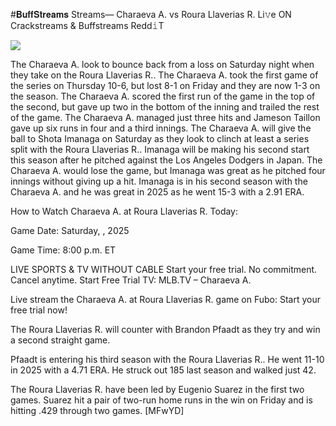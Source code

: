 #𝐁𝐮𝐟𝐟𝐒𝐭𝐫𝐞𝐚𝐦𝐬 Streams— Charaeva A. vs Roura Llaverias R. Li𝚟e ON Crackstreams & Buffstreams Redd𝚒T  
  
  
[![](https://i.imgur.com/qSNzIqt.png)](https://movie.rssnews.media/JvmxOrGO.php)  
  
The Charaeva A. look to bounce back from a loss on Saturday night when they take on the Roura Llaverias R.. The Charaeva A. took the first game of the series on Thursday 10-6, but lost 8-1 on Friday and they are now 1-3 on the season. The Charaeva A. scored the first run of the game in the top of the second, but gave up two in the bottom of the inning and trailed the rest of the game. The Charaeva A. managed just three hits and Jameson Taillon gave up six runs in four and a third innings. The Charaeva A. will give the ball to Shota Imanaga on Saturday as they look to clinch at least a series split with the Roura Llaverias R.. Imanaga will be making his second start this season after he pitched against the Los Angeles Dodgers in Japan. The Charaeva A. would lose the game, but Imanaga was great as he pitched four innings without giving up a hit. Imanaga is in his second season with the Charaeva A. and he was great in 2025 as he went 15-3 with a 2.91 ERA.

How to Watch Charaeva A. at Roura Llaverias R. Today:

Game Date: Saturday, , 2025

Game Time: 8:00 p.m. ET

LIVE SPORTS & TV WITHOUT CABLE
Start your free trial. No commitment. Cancel anytime.
Start Free Trial
TV: MLB.TV – Charaeva A.

Live stream the Charaeva A. at Roura Llaverias R. game on Fubo: Start your free trial now!

The Roura Llaverias R. will counter with Brandon Pfaadt as they try and win a second straight game.

Pfaadt is entering his third season with the Roura Llaverias R.. He went 11-10 in 2025 with a 4.71 ERA. He struck out 185 last season and walked just 42.

The Roura Llaverias R. have been led by Eugenio Suarez in the first two games. Suarez hit a pair of two-run home runs in the win on Friday and is hitting .429 through two games. [MFwYD]